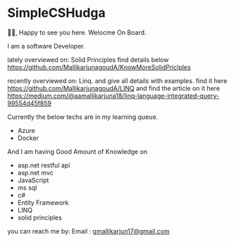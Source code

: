 # SimpleCSHudga

🙋‍♂, Happy to see you here. Welocme On Board. 

I am a software Developer.

lately overviewed on: 
Solid Principles find details below
https://github.com/MallikarjunagoudA/KnowMoreSolidPriclples

recently overviewed on: 
 Linq. and give all details with examples. 
 find it here https://github.com/MallikarjunagoudA/LINQ and 
 find the article on it here https://medium.com/@aamallikarjuna18/linq-language-integrated-query-99554d45f859



Currently the below techs are in my learning queue. 

* Azure 
* Docker

And I am having Good Amount of Knowledge on 
* asp.net restful api
* asp.net mvc
* JavaScript
* ms sql
* c# 
* Entity Framework
* LINQ
* solid principles



you can reach me by:
Email : gmallikarjun17@gmail.com


